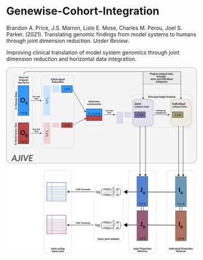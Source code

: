 # Genewise-Cohort-Integration

Brandon A. Price, J.S. Marron, Lisle E. Mose, Charles M. Perou, Joel S. Parker. (2021). Translating genomic findings from model systems to humans through joint dimension reduction. *Under Review*.

Improving clinical translation of model system genomics through joint dimension reduction and horizontal data integration.

![alt text](jDR_diagram.png)
